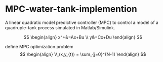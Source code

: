 # MPC-water-tank-implemention
A linear quadratic model predictive controller (MPC) to control a model of a quadruple-tank process simulated in Matlab/Simulink.

$$
\begin{align}
    x^+&=Ax+Bu   \\  
    y&=Cx+Du 
\end{align}
$$

define MPC optimization problem
$$
\begin{align}
    V_(x,y_{t}) = \sum_{j=0}^{N-1}
\end{align}
$$

